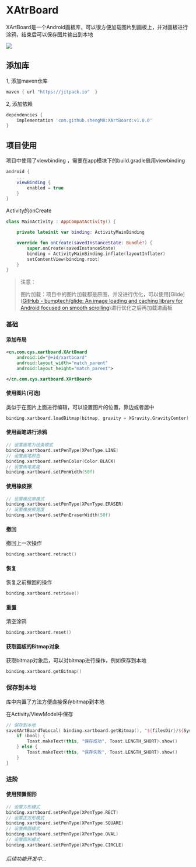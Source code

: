 # XAtrBoard

XArtBoard是一个Android画板库，可以很方便加载图片到画板上，并对画板进行涂鸦，结束后可以保存图片输出到本地

[![](https://jitpack.io/v/shengMR/XArtBoard.svg)](https://jitpack.io/#shengMR/XArtBoard)

## 添加库

1, 添加maven仓库

```groovy
maven { url "https://jitpack.io"  }
```

2, 添加依赖

```groovy
dependencies {
    implementation 'com.github.shengMR:XArtBoard:v1.0.0'
}
```

## 项目使用

项目中使用了viewbinding ，需要在app模块下的build.gradle启用viewbinding

```groovy
android {
    ...
    viewBinding {
        enabled = true
    }
}
```

Activity的onCreate

```kotlin
class MainActivity : AppCompatActivity() {

    private lateinit var binding: ActivityMainBinding

    override fun onCreate(savedInstanceState: Bundle?) {
        super.onCreate(savedInstanceState)
        binding = ActivityMainBinding.inflate(layoutInflater)
        setContentView(binding.root)  
    }
}
```

> 注意：
> 
> 图片加载：项目中的图片加载都是原图，并没进行优化，可以使用[Glide]([GitHub - bumptech/glide: An image loading and caching library for Android focused on smooth scrolling](https://github.com/bumptech/glide))进行优化之后再加载进画板

### 基础

#### 添加布局

```xml
<cn.com.cys.xartboard.XArtBoard
    android:id="@+id/xartboard"
    android:layout_width="match_parent"
    android:layout_height="match_parent">

</cn.com.cys.xartboard.XArtBoard>
```

#### 使用图片(可选)

类似于在图片上面进行编辑，可以设置图片的位置，靠边或者居中

```kotlin
binding.xartboard.loadBitmap(bitmap, gravity = XGravity.GravityCenter)
```

#### 使用画笔进行涂鸦

```kotlin
// 设置画笔为线条模式
binding.xartboard.setPenType(XPenType.LINE)
// 设置画笔颜色
binding.xartboard.setPenColor(Color.BLACK)
// 设置画笔宽度
binding.xartboard.setPenWidth(50f)
```

#### 使用橡皮擦

```kotlin
// 设置橡皮擦模式
binding.xartboard.setPenType(XPenType.ERASER)
// 设置橡皮擦宽度
binding.xartboard.setPenEraserWidth(50f)
```

#### 撤回

撤回上一次操作

```kotlin
binding.xartboard.retract()
```

#### 恢复

恢复之前撤回的操作

```kotlin
binding.xartboard.retrieve()
```

#### 重置

清空涂鸦

```kotlin
binding.xartboard.reset()
```

#### 获取画板的Bitmap对象

获取bitmap对象后，可以对bitmap进行操作，例如保存到本地

```kotlin
binding.xartboard.getBitmap()
```

### 保存到本地

库中内置了方法方便直接保存bitmap到本地

在Activity/ViewModel中保存

```kotlin
// 保存到本地
saveXArtBoardToLocal( binding.xartboard.getBitmap(), "${filesDir}/${System.currentTimeMillis()}.png") { bool, _ ->
    if (bool) {
        Toast.makeText(this, "保存成功", Toast.LENGTH_SHORT).show()
    } else {
        Toast.makeText(this, "保存失败", Toast.LENGTH_SHORT).show()
    }
}
```

### 进阶

#### 使用预置图形

```kotlin
// 设置方形模式
binding.xartboard.setPenType(XPenType.RECT)
// 设置正方形模式
binding.xartboard.setPenType(XPenType.SQUARE)
// 设置椭圆模式
binding.xartboard.setPenType(XPenType.OVAL)
// 设置圆形模式
binding.xartboard.setPenType(XPenType.CIRCLE)
```

###### 后续功能开发中...
